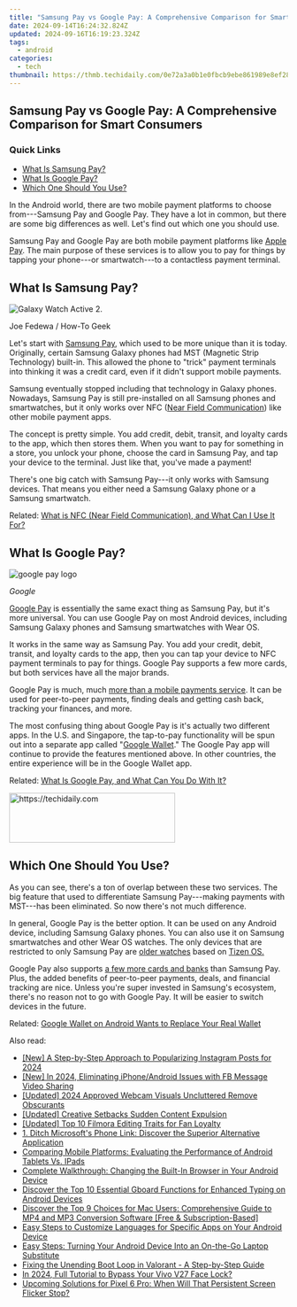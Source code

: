 ```yaml
---
title: "Samsung Pay vs Google Pay: A Comprehensive Comparison for Smart Consumers"
date: 2024-09-14T16:24:32.824Z
updated: 2024-09-16T16:19:23.324Z
tags:
  - android
categories:
  - tech
thumbnail: https://thmb.techidaily.com/0e72a3a0b1e0fbcb9ebe861989e8ef2804120ce5c4aff1602144d59f4707b3ef.jpg
---
```


## Samsung Pay vs Google Pay: A Comprehensive Comparison for Smart Consumers

### Quick Links

* [What Is Samsung Pay?](https://extra-tips.techidaily.com/in-2024-aspers-secrets-soundscapes-that-lull-you-to-sleep/)
* [What Is Google Pay?](https://fake-location.techidaily.com/all-must-knows-to-use-fake-gps-go-location-spoofer-on-oppo-reno-10-pro-5g-drfone-by-drfone-virtual-android/)
* [Which One Should You Use?](https://facebook-clips.techidaily.com/how-to-delete-video-posts-android-and-windows-devices-for-2024/)

 In the Android world, there are two mobile payment platforms to choose from---Samsung Pay and Google Pay. They have a lot in common, but there are some big differences as well. Let's find out which one you should use.

 Samsung Pay and Google Pay are both mobile payment platforms like [Apple Pay](https://vimeo-videos.techidaily.com/efficient-techniques-for-accessing-and-saving-vimeo-videos/). The main purpose of these services is to allow you to pay for things by tapping your phone---or smartwatch---to a contactless payment terminal.

##  What Is Samsung Pay?

![Galaxy Watch Active 2.](https://static1.howtogeekimages.com/wordpress/wp-content/uploads/2020/11/samsung-pay-watch-hero2.png) 

Joe Fedewa / How-To Geek

 Let's start with [Samsung Pay](https://shop-links.co/link/?exclusive=1&publisher_slug=itechdaily19598&url=https%3A%2F%2Fwww.samsung.com%2Fglobal%2Fgalaxy%2Fsamsung-pay%2F), which used to be more unique than it is today. Originally, certain Samsung Galaxy phones had MST (Magnetic Strip Technology) built-in. This allowed the phone to "trick" payment terminals into thinking it was a credit card, even if it didn't support mobile payments.

 Samsung eventually stopped including that technology in Galaxy phones. Nowadays, Samsung Pay is still pre-installed on all Samsung phones and smartwatches, but it only works over NFC ([Near Field Communication](https://extra-information.techidaily.com/the-definitive-guide-to-audio-interfaces-in-podcasting/)) like other mobile payment apps.

 The concept is pretty simple. You add credit, debit, transit, and loyalty cards to the app, which then stores them. When you want to pay for something in a store, you unlock your phone, choose the card in Samsung Pay, and tap your device to the terminal. Just like that, you've made a payment!

 There's one big catch with Samsung Pay---it only works with Samsung devices. That means you either need a Samsung Galaxy phone or a Samsung smartwatch.

Related: [What is NFC (Near Field Communication), and What Can I Use It For?](https://extra-information.techidaily.com/the-definitive-guide-to-audio-interfaces-in-podcasting/) 

##  What Is Google Pay?

![google pay logo](https://static1.howtogeekimages.com/wordpress/wp-content/uploads/2020/11/Google-Pay-hero.png) 

_Google_

[Google Pay](https://pay.google.com/) is essentially the same exact thing as Samsung Pay, but it's more universal. You can use Google Pay on most Android devices, including Samsung Galaxy phones and Samsung smartwatches with Wear OS.

 It works in the same way as Samsung Pay. You add your credit, debit, transit, and loyalty cards to the app, then you can tap your device to NFC payment terminals to pay for things. Google Pay supports a few more cards, but both services have all the major brands.

 Google Pay is much, much [more than a mobile payments service](https://extra-skills.techidaily.com/updated-overcoming-content-constraints-s-virtual-world/). It can be used for peer-to-peer payments, finding deals and getting cash back, tracking your finances, and more.

 The most confusing thing about Google Pay is it's actually two different apps. In the U.S. and Singapore, the tap-to-pay functionality will be spun out into a separate app called "[Google Wallet](https://bypass-frp.techidaily.com/in-2024-the-complete-guide-to-vivo-y100t-frp-bypass-everything-you-need-to-know-by-drfone-android/)." The Google Pay app will continue to provide the features mentioned above. In other countries, the entire experience will be in the Google Wallet app.

Related: [What Is Google Pay, and What Can You Do With It?](https://extra-skills.techidaily.com/updated-overcoming-content-constraints-s-virtual-world/) 

<!-- affiliate ads begin -->
<a href="https://wigfever.sjv.io/c/5597632/2005183/22899" target="_top" id="2005183">
  <img src="//a.impactradius-go.com/display-ad/22899-2005183" border="0" alt="https://techidaily.com" width="300" height="90"/>
</a>
<img height="0" width="0" src="https://wigfever.sjv.io/i/5597632/2005183/22899" style="position:absolute;visibility:hidden;" border="0" />
<!-- affiliate ads end -->

##  Which One Should You Use?

 As you can see, there's a ton of overlap between these two services. The big feature that used to differentiate Samsung Pay---making payments with MST---has been eliminated. So now there's not much difference.

 In general, Google Pay is the better option. It can be used on any Android device, including Samsung Galaxy phones. You can also use it on Samsung smartwatches and other Wear OS watches. The only devices that are restricted to only Samsung Pay are [older watches](https://win-blog.techidaily.com/mastering-the-art-of-uninterrupted-gaming-fix-stutter-and-freeze-in-outriders-pc-version/) based on [Tizen OS.](https://video-ai-editor.techidaily.com/updated-in-2024-beginners-guide-10-best-cartoon-makers-for-web-and-desktop/) 

 Google Pay also supports [a few more cards and banks](https://support.google.com/pay/answer/7351835?hl=en) than Samsung Pay. Plus, the added benefits of peer-to-peer payments, deals, and financial tracking are nice. Unless you're super invested in Samsung's ecosystem, there's no reason not to go with Google Pay. It will be easier to switch devices in the future.

Related: [Google Wallet on Android Wants to Replace Your Real Wallet](https://bypass-frp.techidaily.com/in-2024-the-complete-guide-to-vivo-y100t-frp-bypass-everything-you-need-to-know-by-drfone-android/)

<ins class="adsbygoogle"
     style="display:block"
     data-ad-format="autorelaxed"
     data-ad-client="ca-pub-7571918770474297"
     data-ad-slot="1223367746"></ins>

<ins class="adsbygoogle"
     style="display:block"
     data-ad-client="ca-pub-7571918770474297"
     data-ad-slot="8358498916"
     data-ad-format="auto"
     data-full-width-responsive="true"></ins>

<span class="atpl-alsoreadstyle">Also read:</span>
<div><ul>
<li><a href="https://instagram-videos.techidaily.com/new-a-step-by-step-approach-to-popularizing-instagram-posts-for-2024/"><u>[New] A Step-by-Step Approach to Popularizing Instagram Posts for 2024</u></a></li>
<li><a href="https://facebook-video-content.techidaily.com/new-in-2024-eliminating-iphoneandroid-issues-with-fb-message-video-sharing/"><u>[New] In 2024, Eliminating iPhone/Android Issues with FB Message Video Sharing</u></a></li>
<li><a href="https://screen-mirroring-recording.techidaily.com/updated-2024-approved-webcam-visuals-uncluttered-remove-obscurants/"><u>[Updated] 2024 Approved Webcam Visuals Uncluttered Remove Obscurants</u></a></li>
<li><a href="https://facebook-videos.techidaily.com/updated-creative-setbacks-sudden-content-expulsion/"><u>[Updated] Creative Setbacks Sudden Content Expulsion</u></a></li>
<li><a href="https://some-guidance.techidaily.com/updated-top-10-filmora-editing-traits-for-fan-loyalty/"><u>[Updated] Top 10 Filmora Editing Traits for Fan Loyalty</u></a></li>
<li><a href="https://hardware-reviews.techidaily.com/1-ditch-microsofts-phone-link-discover-the-superior-alternative-application/"><u>1. Ditch Microsoft's Phone Link: Discover the Superior Alternative Application</u></a></li>
<li><a href="https://hardware-reviews.techidaily.com/comparing-mobile-platforms-evaluating-the-performance-of-android-tablets-vs-ipads/"><u>Comparing Mobile Platforms: Evaluating the Performance of Android Tablets Vs. IPads</u></a></li>
<li><a href="https://hardware-reviews.techidaily.com/complete-walkthrough-changing-the-built-in-browser-in-your-android-device/"><u>Complete Walkthrough: Changing the Built-In Browser in Your Android Device</u></a></li>
<li><a href="https://hardware-reviews.techidaily.com/discover-the-top-10-essential-gboard-functions-for-enhanced-typing-on-android-devices/"><u>Discover the Top 10 Essential Gboard Functions for Enhanced Typing on Android Devices</u></a></li>
<li><a href="https://some-knowledge.techidaily.com/discover-the-top-9-choices-for-mac-users-comprehensive-guide-to-mp4-and-mp3-conversion-software-free-and-subscription-based/"><u>Discover the Top 9 Choices for Mac Users: Comprehensive Guide to MP4 and MP3 Conversion Software [Free & Subscription-Based]</u></a></li>
<li><a href="https://hardware-reviews.techidaily.com/easy-steps-to-customize-languages-for-specific-apps-on-your-android-device/"><u>Easy Steps to Customize Languages for Specific Apps on Your Android Device</u></a></li>
<li><a href="https://hardware-reviews.techidaily.com/easy-steps-turning-your-android-device-into-an-on-the-go-laptop-substitute/"><u>Easy Steps: Turning Your Android Device Into an On-the-Go Laptop Substitute</u></a></li>
<li><a href="https://win-howtos.techidaily.com/fixing-the-unending-boot-loop-in-valorant-a-step-by-step-guide/"><u>Fixing the Unending Boot Loop in Valorant - A Step-by-Step Guide</u></a></li>
<li><a href="https://android-unlock.techidaily.com/in-2024-full-tutorial-to-bypass-your-vivo-v27-face-lock-by-drfone-android/"><u>In 2024, Full Tutorial to Bypass Your Vivo V27 Face Lock?</u></a></li>
<li><a href="https://hardware-reviews.techidaily.com/upcoming-solutions-for-pixel-6-pro-when-will-that-persistent-screen-flicker-stop/"><u>Upcoming Solutions for Pixel 6 Pro: When Will That Persistent Screen Flicker Stop?</u></a></li>
</ul></div>

